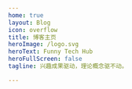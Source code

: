 ```yaml
---
home: true
layout: Blog
icon: overflow
title: 博客主页
heroImage: /logo.svg
heroText: Funny Tech Hub
heroFullScreen: false
tagline: 兴趣成果驱动，理论概念驱不动。

---
```

